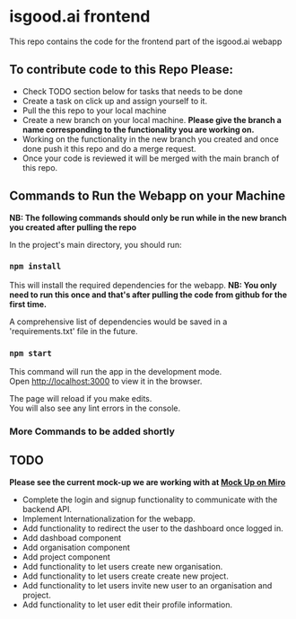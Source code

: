 # isgood.ai frontend

This repo contains the code for the frontend part of the isgood.ai webapp

## To contribute code to this Repo Please:

- Check TODO section below for tasks that needs to be done
- Create a task on click up and assign yourself to it.
- Pull the this repo to your local machine 
- Create a new branch on your local machine.  **Please give the branch a name corresponding to the functionality you are working on.**
- Working on the functionality in the new branch you created and once done push it this repo and do a merge request.
- Once your code is reviewed it will be merged with the main branch of this repo.


## Commands to Run the Webapp on your Machine
**NB: The following commands should only be run while in the new branch you created after pulling the repo** 

In the project's main directory, you should run:

### `npm install`

This will install the required dependencies for the webapp.
**NB: You only need to run this once and that's after pulling the code from github for the first time.**

A comprehensive list of dependencies would be saved in a 'requirements.txt' file in the future.

### `npm start`

This command will run the app in the development mode.\
Open [http://localhost:3000](http://localhost:3000) to view it in the browser.

The page will reload if you make edits.\
You will also see any lint errors in the console.

### More Commands to be added shortly

## TODO
**Please see the current mock-up we are working with at [Mock Up on Miro](https://miro.com/app/board/o9J_kyYfLV0=/?moveToWidget=3074457356087093073&cot=14)**

- Complete the login and signup functionality to communicate with the backend API.
- Implement Internationalization for the webapp.
- Add functionality to redirect the user to the dashboard once logged in. 
- Add dashboad component
- Add organisation component
- Add project component
- Add functionality to let users create new organisation. 
- Add functionality to let users create create new project. 
- Add functionality to let users invite new user to an organisation and project. 
- Add functionality to let user edit their profile information. 

